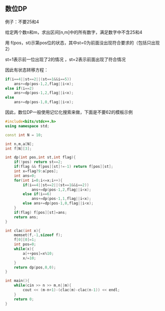 ## 数位DP

例子：不要25和4

给定两个数n和m，求出区间[n,m]中的所有数字，满足数字中不含25和4

用 f(pos，st)示第pos位的状态，其中st=0为前面没出现符合要求的（包括只出现2）

st=1表示前一位出现了2的情况 ，st=2表示前面出现了符合情况

因此有状态转移方程：

```cpp
if(i==4||st==2||(st==1&&i==5))
    ans+=dp(pos-1,2,flag||i<x);
else if(i==2)
    ans+=dp(pos-1,2,flag||i<x);
else 
    ans+=dp(pos-1,0,flag||i<x);
```

因此，数位DP一般使用记忆化搜索来做，下面是不要62的模板示例

```cpp
#include<bits/stdc++.h>
using namespace std;

const int N = 10;

int n,m,a[N];
int f[N][3];

int dp(int pos,int st,int flag){
    if(!pos) return st==2;
    if(flag && f[pos][st]!=-1) return f[pos][st];
    int x=flag?9:a[pos];
    int ans=0;
    for(int i=0;i<=x;i++){
        if(i==4||st==2||(st==1&&i==2))
            ans+=dp(pos-1,2,flag||i<x);
        else if(i==6)
            ans+=dp(pos-1,1,flag||i<x);
        else ans+=dp(pos-1,0,flag||i<x);
    }
    if(flag) f[pos][st]=ans;
    return ans;
}

int clac(int x){
    memset(f,-1,sizeof f);
    f[0][0]=1;
    int pos=0;
    while(x){
        a[++pos]=x%10;
        x/=10;
    }
    return dp(pos,0,0);
}

int main(){
    while(cin >> n >> m,n||m){
        cout << (m-n+1)-(clac(m)-clac(n-1)) << endl;
    }
    return 0;
}
```

